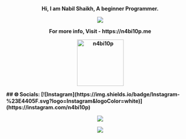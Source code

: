 <p align="center"><strong>Hi, I am Nabil Shaikh, A beginner Programmer.<strong></p>
<p align="center"><a href="https://git.io/streak-stats"><img src="https://streak-stats.demolab.com?user=n4bi10p&theme=java-dark&hide_border=true"/></a></p>
<p align="center"><strong>For more info, Visit - https://n4bi10p.me <strong></p>
<p align="center"><img width="125" src="https://komarev.com/ghpvc/?username=n4bi10p&style=flat-square" alt="n4bi10p"></p>
  ## 🌐 Socials:
[![Instagram](https://img.shields.io/badge/Instagram-%23E4405F.svg?logo=Instagram&logoColor=white)](https://instagram.com/n4bi10p)
<p align="center"><a href="https://github.com/n4bi10p"><img src="https://github-readme-stats.vercel.app/api?username=n4bi10p&show_icons=true&theme=highcontrast&count_private=true"></a></p>
<p align="center"><a href="https://github.com/n4bi10p"><img src="https://github-readme-stats.vercel.app/api/top-langs/?username=n4bi10p&theme=highcontrast&layout=compact&count_private=true"></a></p>
